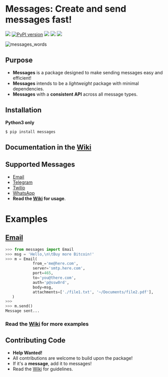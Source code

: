 # Messages: Create and send messages fast!
[![](https://img.shields.io/badge/built%20with-Python3-red.svg)](https://www.python.org/)
[![PyPI version](https://badge.fury.io/py/messages.svg)](https://badge.fury.io/py/messages)
[![](https://travis-ci.org/trp07/messages.svg?branch=master)](https://travis-ci.org/trp07/messages)
[![](https://coveralls.io/repos/github/trp07/messages/badge.svg?branch=master)](https://coveralls.io/github/trp07/messages?branch=master)
[![](https://img.shields.io/badge/license-MIT-blue.svg)](https://github.com/trp07/messages/blob/master/LICENSE)

![messages_words](https://user-images.githubusercontent.com/18299151/48576493-c0a68380-e925-11e8-9322-eb5bd67858a4.png)

## Purpose
- **Messages** is a package designed to make sending messages easy and efficient!
- **Messages** intends to be a _lightweight_ package with minimal dependencies.
- **Messages** with a **consistent API** across all message types. 

## Installation
**Python3 only**
```shell
$ pip install messages
```

## Documentation in the [Wiki](https://github.com/trp07/messages/wiki)

## Supported Messages
* [Email](https://github.com/trp07/messages/wiki/Email)
* [Telegram](https://github.com/trp07/messages/wiki/TelegramBot)
* [Twilio](https://github.com/trp07/messages/wiki/Twilio)
* [WhatsApp](https://github.com/trp07/messages/wiki/WhatsApp)
* **Read the [Wiki](https://github.com/trp07/messages/wiki) for usage**.


# Examples
## [Email](https://github.com/trp07/messages/wiki/Email)

```python
>>> from messages import Email
>>> msg = 'Hello,\n\tBuy more Bitcoin!'
>>> m = Email(
            from_='me@here.com',
            server='smtp.here.com',
            port=465,
            to='you@there.com',
            auth='p@ssw0rd',       
            body=msg,
            attachments=['./file1.txt', '~/Documents/file2.pdf'],
   )
>>>
>>> m.send()        
Message sent...
```

### **Read** the [Wiki](https://github.com/trp07/messages/wiki) for **more examples**


## Contributing Code

* **Help Wanted!**
* All contributions are welcome to build upon the package!
* If it's a **message**, add it to messages!
* Read the [Wiki](https://github.com/trp07/messages/wiki) for guidelines.
